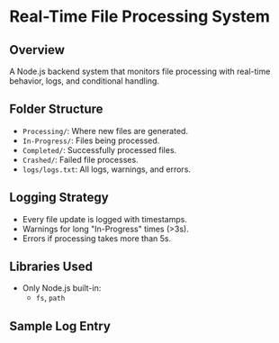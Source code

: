 # Real-Time File Processing System

## Overview
A Node.js backend system that monitors file processing with real-time behavior, logs, and conditional handling.

## Folder Structure
- `Processing/`: Where new files are generated.
- `In-Progress/`: Files being processed.
- `Completed/`: Successfully processed files.
- `Crashed/`: Failed file processes.
- `logs/logs.txt`: All logs, warnings, and errors.

## Logging Strategy
- Every file update is logged with timestamps.
- Warnings for long "In-Progress" times (>3s).
- Errors if processing takes more than 5s.

## Libraries Used
- Only Node.js built-in:
  - `fs`, `path`

## Sample Log Entry